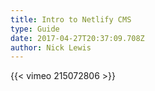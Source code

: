 ```yaml
---
title: Intro to Netlify CMS
type: Guide
date: 2017-04-27T20:37:09.708Z
author: Nick Lewis
---
```


{{< vimeo 215072806 >}}

